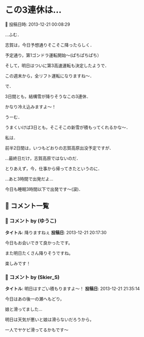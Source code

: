 # この3連休は…

📅 投稿日時: 2013-12-21 00:08:29

…ふむ．


志賀は，今日予想通りそこそこ降ったらしく．


予定通り，第1ゴンドラ運転開始～(ぱちぱちぱち）


そして，明日はついに第3高速運転も決定したようで．


この週末から，全リフト運転になりますね～．





で．


3日間とも，結構雪が降りそうなこの3連休．


かなり冷え込みますよ～！


うーむ．


うまくいけば3日とも，そこそこの新雪が積もってくれるかな～．





私は．


前半2日間は，いつもどおりの志賀高原出没予定ですが．


…最終日だけ，志賀高原ではないのだ．





とりあえず，今，仕事から帰ってきたというのに．


…あと3時間で出発だよ…


今日も睡眠3時間以下で出発です～(涙)．

## 💬 コメント一覧

### 💬 コメント by (ゆうこ)
**タイトル**: 降りますねぇ
**投稿日**: 2013-12-21 20:17:30

今日もお会いできて良かったです。

また明日たくさん降りそうですね。

楽しみです！

### 💬 コメント by (Skier_S)
**タイトル**: 明日はすごい積もりますよ～！
**投稿日**: 2013-12-21 21:35:14

今日はあの後一の瀬へもどり，

娘と滑ってました…



明日は天気が悪いと娘は滑らないだろうから，

一人でヤケビ滑ってるかもです～

